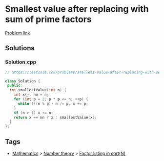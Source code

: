 # Smallest value after replacing with sum of prime factors

[Problem link](https://leetcode.com/problems/smallest-value-after-replacing-with-sum-of-prime-factors/)

## Solutions


### Solution.cpp
```cpp
// https://leetcode.com/problems/smallest-value-after-replacing-with-sum-of-prime-factors/

class Solution {
 public:
  int smallestValue(int n) {
    int x{}, nn = n;
    for (int p = 2; p * p <= n; ++p) {
      while (!(n % p)) n /= p, x += p;
    }
    if (n > 1) x += n;
    return x == nn ? x : smallestValue(x);
  }
};
```
## Tags

* [Mathematics](/README.md#Mathematics) > [Number theory](/README.md#Mathematics-Number_theory) > [Factor listing in sqrt(N)](/README.md#Mathematics-Number_theory-Factor_listing_in_sqrt_N_)
